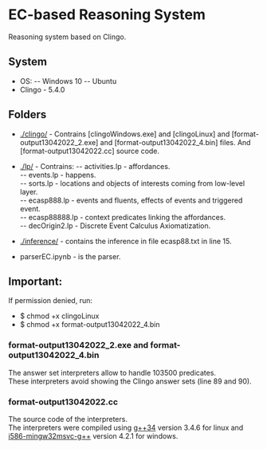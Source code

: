# EC-based Reasoning System
Reasoning system based on Clingo.

## System
- OS:
    -- Windows 10
    -- Ubuntu
- Clingo - 5.4.0

## Folders
- [./clingo/](https://github.com/MorphSeur/ECParser/tree/master/clingo) - Contrains [clingoWindows.exe] and [clingoLinux] and [format-output13042022_2.exe] and [format-output13042022_4.bin] files. And [format-output13042022.cc] source code.
- [./lp/](https://github.com/MorphSeur/ECParser/tree/master/lp) - Contrains:
    -- activities.lp - affordances.  
    -- events.lp - happens.  
    -- sorts.lp - locations and objects of interests coming from low-level layer.  
    -- ecasp888.lp - events and fluents, effects of events and triggered event.  
    -- ecasp88888.lp - context predicates linking the affordances.  
    -- decOrigin2.lp - Discrete Event Calculus Axiomatization.  
    
- [./inference/](https://github.com/MorphSeur/ECParser/tree/master/inference) - contains the inference in file ecasp88.txt in line 15.  

- parserEC.ipynb - is the parser.  


## Important:
If permission denied, run:  
- $ chmod +x clingoLinux  
- $ chmod +x format-output13042022_4.bin

### format-output13042022_2.exe and format-output13042022_4.bin
The answer set interpreters allow to handle 103500 predicates.  
These interpreters avoid showing the Clingo answer sets (line 89 and 90).


### format-output13042022.cc
The source code of the interpreters.  
The interpreters were compiled using [g++34](https://stackoverflow.com/questions/33452554/how-to-use-g-3-4-in-ubuntu-15-04) version 3.4.6 for linux and [i586-mingw32msvc-g++](https://stackoverflow.com/questions/2033997/how-to-compile-for-windows-on-linux-with-gcc-g) version 4.2.1 for windows.